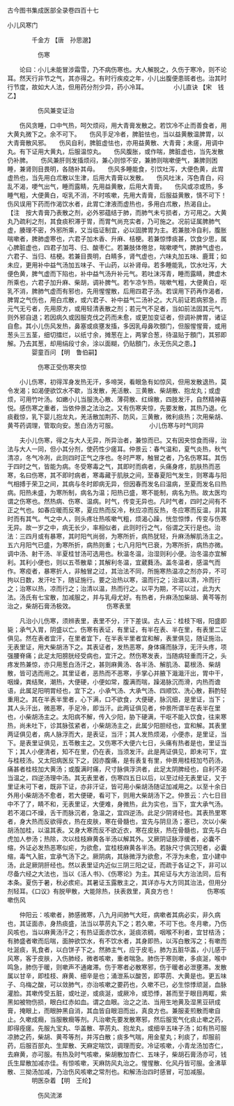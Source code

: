 <!-- { "loadSidebar": true } -->
古今图书集成医部全录卷四百十七

小儿风寒门

　　　　千金方 【唐　孙思邈】

　　　　　伤寒

　　论曰：小儿未能冒涉霜雪，乃不病伤寒也。大人解脱之，久伤于寒冷，则不论耳。然天行非节之气，其亦得之。有时行疾疫之年，小儿出腹便患斑者也。治其时行节度，故如大人法，但用药分剂少异，药小冷耳。
　　　　小儿直诀 【宋　钱乙】

　　　　　伤风兼变证治

　　伤风贪睡，口中气热，呵欠烦闷，用大青膏发散之。若饮冷不止而善食者，用大黄丸微下之。余不可下。　　伤风手足冷者，脾脏怯也，当以益黄散温脾胃，以大青膏散风邪。　　伤风自利，脾脏虚怯也，亦用益黄散、大青膏；未瘥，用调中丸。有下证用大黄丸，后服温惊丸。　　伤风腹胀，或作喘，脾脏虚也，当先发散仍补脾。　　伤风兼肝则发搐烦闷，兼心则惊不安，兼肺则喘嗽便气，兼脾则困睡，兼肾则目畏明，各随补其母。　　伤风多睡能食，引饮吐泻，大便色黄，此胃虚热也，当先用白朮散以生津，后用大青膏以发散。　　伤风吐沫，泻色青白，闷乱不渴，哽气出气，睡而露睛，先用益黄散，后用大青膏。　　伤风或凉或热，多睡气粗，大便黄白，呕乳不消，不时咳嗽，先用大青膏，后服益黄散，慎不可下！　　伤风误用下药而作渴饮水者，此胃亡津液而虚热也，多用白朮散，热渴自止。　　 【注　按大青膏乃表散之剂，必外邪蕴结于肺，而肺气未亏损者，方可用之。大黄丸乃疏利之剂，其食痰积滞于胃，而胃气尚充实者，乃可施之。况前证属脾肺气虚，腠理不密，外邪所乘，又当临证制宜，必以固脾胃为主。若兼肢冷自利，腹胀喘嗽者，脾肺虚寒也，六君子加木香、升麻、桔梗。若兼惊悸痰甚，饮食少思，属心脾脏虚也，四君子加芎、归、酸枣仁。若兼肢体倦怠，喘嗽哽气，脾肺气虚也，六君子、当归、桔梗。若兼目畏明，白睛多，肾气虚也，六味丸加五味、鹿茸；如未应，更用补中益气汤加五味子、干山药，以补肾母。若多睡能乳，饮水吐泻，大便色黄，脾气虚而下陷也，补中益气汤升补元气。若吐沫泻青，睡而露睛，脾虚木所乘也，六君子加升麻、柴胡，调补脾气。若乍凉乍热，喘嗽气粗，大便黄白，呕乳不消，脾肺气虚而有邪也，先用惺惺散，后用四君子汤。若误用下药再作渴者，脾胃之气伤也，用白朮散，或六君子、补中益气二汤补之。大凡前证若病邪急，而元气无亏者，先用原方，或用轻清表散之剂；若元气不足者，当如前法固其元气，则外邪自退；若因病久或因服克伐之药而未愈，或更加变证者，但调补脾胃，诸证自愈。其小儿伤风发热，鼻塞或痰壅发搐，多因乳母鼻吹顖门，但服惺惺膏，或用葱头三五茎，细切擂烂，以纸寸余，摊葱在上，两掌合葱，待温贴于顖门，其邪即解。乃去其葱，却用绢段寸余，涂以面糊，仍贴顖门，永无伤风之患。】
　　　　婴童百问 【明　鲁伯嗣】

　　　　　伤寒正受伤寒夹惊

　　小儿伤寒，初得浑身发热无汗，多啼哭，看眼急有如惊风，但用发散退热，莫令发渴；如渴便欲饮水不歇，当发散，羌活散、三黄散、柴胡散、抱龙丸；或虚烦，可用竹叶汤。如嫩小儿当服洗心散、薄荷散、红绵散，四肢发汗，自然精神喜悦。感伤寒之重者，当依仲景之法治之。又有伤寒夹惊，先要发散，其热乃退。化痰截惊，乳下婴儿抱龙丸，羌活散加荆芥、防风，三黄散，微利痰热；次用柴胡、黄芩药调理，管取向安。葱白汤方可服。
　　　　　小儿伤寒与时气同异

　　夫小儿伤寒，得之与大人无异，所异治者，兼惊而已。又有因夹惊食而得，治法与大人一同，但小其分剂，使药性少瘥耳。仲景云：春气温和，夏气炎热，秋气清凉，冬气冷冽，此则四时正气之序也。冬时严寒，触冒之者，乃名伤寒耳。其伤于四时之气，皆能为病。冬受寒毒之气，其即时而病者，头痛身疼，肌肤热而恶寒，名曰伤寒，其不即时病者，寒毒藏于肌肤之间，至春夏阳气发生，则寒毒与阳气相搏于荣卫之间，其病与冬时即病无异，但因春而发名曰温病，至夏而发名曰热病。阳热未盛，为寒所制，病名为温；阳热已盛，寒不能制，病名为热。故太医均谓之伤寒也。然热病、伤寒、温病。时气，传变无异也。凡时气者，四时之间有不正之气也。如春应暖而反寒，夏应热而反冷，秋应凉而反热，冬应寒而反温，非其时而有其气。气之中人，则头疼壮热咳嗽气粗，烦渴心躁，恍忽惊悸，传变与伤寒无异。故一岁之中，病无长少，率相似者，此则时行之气，俗谓之天行是也。治法：三四月或有暴寒，其时阳气尚弱，为寒所折，病热犹轻，升麻汤解肌汤主之。五六月阳气已盛，为寒所折，病热则重；七八月阳气已衰，为寒所折，病热亦微。调中汤、射干汤、半夏桂甘汤可选用也。秋温冬温，治湿则利小便。治冬温亦宜解利。其利小便也，则以五苓散辈；其解利冬温，宜葳蕤汤。盖冬温者，感温气而作。寒疫者，暴寒折人，非触冒之过，其治法不同，所施寒热温凉之剂亦异，不可拘以日数，发汗吐下，随证施行。要之治热以寒，温而行之；治温以清，冷而行之；治寒以热，凉而行之；治清以温，热而行之。以平为期，不可以过，此为大法。汤氏有七宝散，加减服之，并与乳母尤好。有热者，升麻汤加柴胡、黄芩等剂治之，柴胡石膏汤极效。
　　　　　伤寒表里

　　凡治小儿伤寒，须辨表里，表里不分，汗下差误。古人云：桂枝下咽，阳盛即毙；承气入胃，阴盛以亡。伤寒有表证，有里证，有半在表、半在里，有表里二证俱见。然在表者宜汗，在里者宜下，在半表半里者宜和解，表里俱见，随证施治。无表里证，用大柴胡汤下之。其表证者，发热恶寒，身体痛而脉浮，无汗头疼，项强腰脊痛；此足太阳膀胱经受病也，宜汗之。然伤寒发表，当随病轻重而汗之，头疼发热兼惊，亦只用葱白汤汗之，甚则麻黄汤、各半汤、解肌汤、葛根汤、柴胡散，皆可选而用之。其里证者，恶热而不恶寒，手掌心并腋下濈濈汗出，胃中干，咽燥，粪结聚，潮热，大便硬，小便如常，腹满而喘，躁渴脉沉而滑，内热而谵语，此属足阳明胃经也，宜下之，小承气汤、大承气汤、四顺饮、洗心散，斟酌轻重用之。其在半表半里者，心下满，口不欲食，大便硬，脉沉细，是里证，当下；其人头汗出，微恶寒，手足冷，即当汗。此两证俱见者，仲景所谓半在表半在里也，小柴胡汤主之。太阳病不解，传入少阳，胁下硬满，干呕不能入饮食，往来寒热，尚未吐下，诊其脉弦紧者，小柴胡汤主之，此属少阳胆经也，宜和解。其表里两证俱见者，病人脉浮而大，是表证，当汗；其人发热烦渴，小便赤，是里证，当下。是表里证俱见，五苓散主之。又伤寒不大便六七日，头痛有热者是也，里证当下；其人小便清者，知不在里，仍在表，当须发汗。此是两证俱见，即未可下，宜与桂枝汤。又太阳病医反下之，因亦腹痛，是有表复有里，仲景用桂枝加芍药汤，痛甚者桂枝加大黄汤；或腹满时痛，尺寸脉俱浮洪者，此足太阴脾经也，自利不渴当温之，四逆汤理中汤。其无表里者，伤寒四五日以后，以至过经无表里证，又于里证未可下者，既非下证，亦非汗证，皆可用小柴胡汤随证加减用之。以至十余日外用小柴胡汤不愈者，若大便硬，看可下，则用大柴胡汤下之。仲景云：六七日目中不了了，睛不和，无表里证，大便难，身微热，此为实也，当下，宜大承气汤。若不渴口不燥，舌干而脉沉者，急温之，宜四逆汤。此足少阴肾经也。其表热里寒者，身大热而反欲得衣，热在皮肤，寒在骨髓也，宜先与阴旦汤；塞已，次以小柴胡汤加桂，以温其表。又身大寒而反不欲近衣，寒在皮肤，热在骨髓也，宜先与白虎加人参汤；热除，次以桂枝麻黄各半汤以解其外。又厥阴证脉浮缓者，必囊不缩，外证必发热恶寒似疟，为欲愈，宜桂枝麻黄各半汤。若脉尺寸俱沉短者，必囊缩，毒气入脏，宜承气汤下之。厥阴病，其脉微浮为欲愈，不浮为未愈，宜小建中汤，此足厥阴肝经也。然以表里证内近似三阴三阳之证，而疏于各证之下，非可以尽备六经之大法也，当以《活人书》、《伤寒论》为主。其疟证与大方治法同，后有本条。夏伤于暑，秋必痎疟。其暑证玉露散主之，其详亦与大方同其治法，但用分剂轻耳。《口议》有脱甲散，大能除热，扶表救里，真良方也！
　　　　　伤寒咳嗽伤风

　　仲阳云：咳嗽者，肺感微寒，八九月间肺气大旺，病嗽者其病必实，非久病也，其证面赤，身热痰盛，法当以葶苈丸下之；若久嗽，不可下也。冬月嗽，乃伤风咳也，当以麻黄汤汗之；有热证面赤饮水，涎痰浓稠，咽喉不利者，宜甘桔汤；有肺盛者嗽而后喘，面肿欲饮水，有不饮水者，其身即热，以泻白散泻之；有嗽而吐涎痰，乳食者，以白饼子下之。然肺主气，应于皮毛，肺为五脏华盖，小儿感于风寒，客于皮肤，入伤肺经，微者咳嗽，重者喘急。肺伤于寒则嗽，多痰涎，喉中鸣急，肺伤于暖，则嗽声不通雍滞。伤于寒者必散寒邪，伤于暖者必泄壅滞。发散属以甘辛，即桂枝、麻黄、细辛是也；涌泄系以酸苦，即葶苈、大黄是也。更五味子、乌梅之酸，可以敛肺气，亦治咳嗽之要药也，久嗽不已，必生惊悸顽涎，血脉灌脸。其嗽传受五脏，或吐逆，或痰涎，或厥冷，或恐悸，甚而至于眼目两眶，紫黑如被物伤损，眼白红赤如血。谓之血眼。治之之法、当用生地黄及湿黑豆研成膏，掩眼上，而眼肿黑自消，其血皆自眼泪而出，真良方也。兼服麦煎散而嗽自止。久嗽成癎，当服散癎等剂。凡治嗽先要发散寒邪，然后服宽气化痰止嗽之药，即得痊瘥。先服九宝丸、华盖散、葶苈丸、抱龙丸，或细辛五味子汤；如有热可服凉肺之药，柴胡、黄芩等剂，并泻白散；痰多气喘，用金星丸；利痰了，却服前药，后服百部丸、生犀散、天麻定喘饮，调理而安。冷证咳嗽，小青龙汤加杏仁，去麻黄，亦可服。有热及时气咳嗽，柴胡散加杏仁、五味子，柴胡石膏汤亦可，钱氏生犀散加减亦佳。有惊咳嗽，天麻防风丸治之。惺惺散、化风丹皆可服。金沸草散、三拗汤加减，乃治伤风咳嗽之常剂也。和解汤治四时感冒，可加减服。
　　　　明医杂着 【明　王纶】

　　　　　伤风流涕

